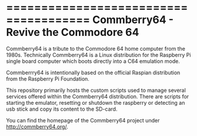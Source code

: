 ======================================
Commberry64 - Revive the Commodore 64
======================================

Commberry64 is a tribute to the Commodore 64 home computer from the 1980s.
Technically Commberry64 is a Linux distribution for the Raspberry Pi single board computer which 
boots directly into a C64 emulation mode.

Commberrry64 is intentionally based on the official Raspian distribution from the Raspberry Pi 
Foundation.

This repository primarily hosts the custom scripts used to manage several services
offered within the Commberry64 distribution.
There are scripts for starting the emulator, resetting or shutdown the raspberry or detecting
an usb stick and copy its content to the SD-card.

You can find the homepage of the Commberry64 project under http://commberry64.org/.

